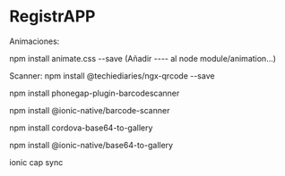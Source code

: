 # RegistrAPP

Animaciones:

npm install animate.css --save
(Añadir ---- al node module/animation...)


Scanner:
npm install @techiediaries/ngx-qrcode --save

npm install phonegap-plugin-barcodescanner

npm install @ionic-native/barcode-scanner

npm install cordova-base64-to-gallery

npm install @ionic-native/base64-to-gallery

ionic cap sync
